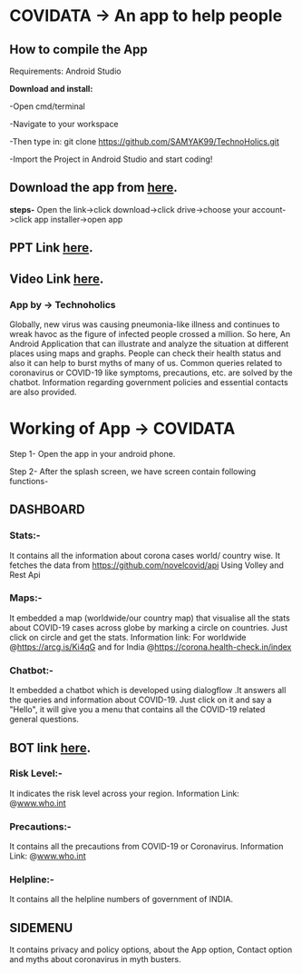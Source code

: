 # COVIDATA -> An app to help people
## How to compile the App
Requirements:
Android Studio

**Download and install:**

-Open cmd/terminal

-Navigate to your workspace

-Then type in: git clone https://github.com/SAMYAK99/TechnoHolics.git

-Import the Project in Android Studio and start coding!

## Download the app from [here](https://drive.google.com/open?id=1wZ0vT84IWfjL_2buEI0lahcDUUeuXvVg).

**steps-** Open the link->click download->click drive->choose your account->click app installer->open app

## PPT Link [here](https://drive.google.com/open?id=19BbpJ7JUWaVKa5dI2lyJyvku8N-NDWey).

## Video Link [here](https://www.youtube.com/watch?v=nKpXNsPWevI).

### App by -> Technoholics
Globally, new virus was causing pneumonia-like illness and continues to wreak havoc as the figure of infected people crossed a million. 
So here, An Android Application that can illustrate and analyze the situation at different places using maps and graphs. People can check their health status and also it can help to burst myths of many of us. Common queries related to coronavirus or COVID-19 like symptoms, precautions, etc. are solved by the chatbot. Information regarding government policies and essential contacts are also provided.

# Working of App -> COVIDATA
Step 1- Open the app in your android phone.

Step 2- After the splash screen, we have screen contain following functions-

## DASHBOARD

### Stats:- 
It contains all the information about corona cases world/ country wise.
It fetches the data from https://github.com/novelcovid/api Using Volley and Rest Api

### Maps:-
It embedded a map (worldwide/our country map) that visualise all the stats about COVID-19 cases across
globe by marking a circle on countries. Just click on circle and get the stats.
Information link: For worldwide @https://arcg.is/Ki4qG and for India @https://corona.health-check.in/index

### Chatbot:-
It embedded a chatbot which is developed using dialogflow .It answers all the queries and information 
about COVID-19. Just click on it and say a "Hello", it will give you a menu that contains all the COVID-19
related general questions.
## BOT link [here](https://bot.dialogflow.com/08d19dc7-1470-4cbf-ba15-8242e4732e5f).

### Risk Level:-
It indicates the risk level across your region.
Information Link: @www.who.int

### Precautions:-
It contains all the precautions from COVID-19 or Coronavirus.
Information Link: @www.who.int

### Helpline:-
It contains all the helpline numbers of government of INDIA.


## SIDEMENU
It contains privacy and policy options, about the App option, Contact option and myths about coronavirus in myth busters.




